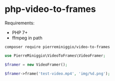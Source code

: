 # php-video-to-frames

Requirements:
- PHP 7+
- ffmpeg in path

```console
composer require pierreminiggio/video-to-frames
```

```php
use PierreMiniggio\VideoToFrames\VideoFramer;

$framer = new VideoFramer();

$framer->frame('test-video.mp4', 'img/%d.png');
```
